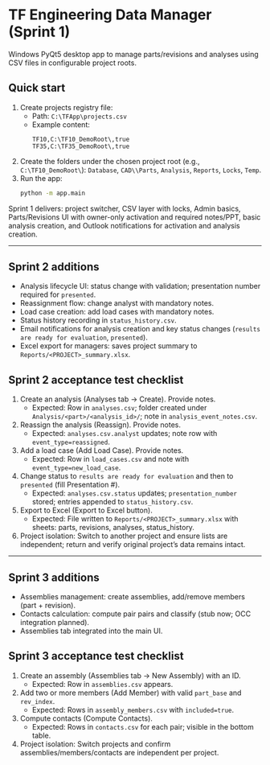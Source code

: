 # TF Engineering Data Manager (Sprint 1)

Windows PyQt5 desktop app to manage parts/revisions and analyses using CSV files in configurable project roots.

## Quick start

1. Create projects registry file:
   - Path: `C:\TFApp\projects.csv`
   - Example content:
     ```
     TF10,C:\TF10_DemoRoot\,true
     TF35,C:\TF35_DemoRoot\,true
     ```
2. Create the folders under the chosen project root (e.g., `C:\TF10_DemoRoot\`):
   `Database`, `CAD\\Parts`, `Analysis`, `Reports`, `Locks`, `Temp`.
3. Run the app:
   ```bash
   python -m app.main
   ```

Sprint 1 delivers: project switcher, CSV layer with locks, Admin basics, Parts/Revisions UI with owner-only activation and required notes/PPT, basic analysis creation, and Outlook notifications for activation and analysis creation.

---

## Sprint 2 additions
- Analysis lifecycle UI: status change with validation; presentation number required for `presented`.
- Reassignment flow: change analyst with mandatory notes.
- Load case creation: add load cases with mandatory notes.
- Status history recording in `status_history.csv`.
- Email notifications for analysis creation and key status changes (`results are ready for evaluation`, `presented`).
- Excel export for managers: saves project summary to `Reports/<PROJECT>_summary.xlsx`.

## Sprint 2 acceptance test checklist
1. Create an analysis (Analyses tab → Create). Provide notes.
   - Expected: Row in `analyses.csv`; folder created under `Analysis/<part>/<analysis_id>/`; note in `analysis_event_notes.csv`.
2. Reassign the analysis (Reassign). Provide notes.
   - Expected: `analyses.csv.analyst` updates; note row with `event_type=reassigned`.
3. Add a load case (Add Load Case). Provide notes.
   - Expected: Row in `load_cases.csv` and note with `event_type=new_load_case`.
4. Change status to `results are ready for evaluation` and then to `presented` (fill Presentation #).
   - Expected: `analyses.csv.status` updates; `presentation_number` stored; entries appended to `status_history.csv`.
5. Export to Excel (Export to Excel button).
   - Expected: File written to `Reports/<PROJECT>_summary.xlsx` with sheets: parts, revisions, analyses, status_history.
6. Project isolation: Switch to another project and ensure lists are independent; return and verify original project’s data remains intact.

---

## Sprint 3 additions
- Assemblies management: create assemblies, add/remove members (part + revision).
- Contacts calculation: compute pair pairs and classify (stub now; OCC integration planned).
- Assemblies tab integrated into the main UI.

## Sprint 3 acceptance test checklist
1. Create an assembly (Assemblies tab → New Assembly) with an ID.
   - Expected: Row in `assemblies.csv` appears.
2. Add two or more members (Add Member) with valid `part_base` and `rev_index`.
   - Expected: Rows in `assembly_members.csv` with `included=true`.
3. Compute contacts (Compute Contacts).
   - Expected: Rows in `contacts.csv` for each pair; visible in the bottom table.
4. Project isolation: Switch projects and confirm assemblies/members/contacts are independent per project.

